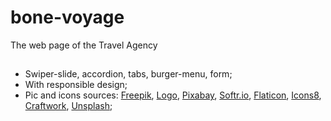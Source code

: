 # bone-voyage
The web page of the Travel Agency
##
- Swiper-slide, accordion, tabs, burger-menu, form;
- With responsible design; 
- Pic and icons sources: [Freepik](https://www.freepik.com/), [Logo](https://logo.com/), [Pixabay](https://pixabay.com/), [Softr.io](https://www.softr.io/blog/free-svg-illustrations), [Flaticon](https://www.flaticon.com/), [Icons8](https://icons8.com/), [Craftwork](https://craftwork.design/), [Unsplash](https://unsplash.com/);
